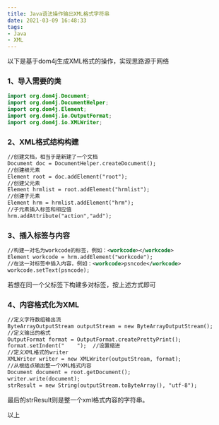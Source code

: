 ```yaml
---
title: Java语法操作输出XML格式字符串
date: 2021-03-09 16:48:33
tags:
- Java
- XML
---
```


以下是基于dom4j生成XML格式的操作，实现思路源于网络

### 1、导入需要的类

````java
import org.dom4j.Document;
import org.dom4j.DocumentHelper;
import org.dom4j.Element;
import org.dom4j.io.OutputFormat;
import org.dom4j.io.XMLWriter;
````

### 2、XML格式结构构建

````xml
//创建文档，相当于是新建了一个文档
Document doc = DocumentHelper.createDocument();
//创建根元素
Element root = doc.addElement("root");
//创建父元素
Element hrmlist = root.addElement("hrmlist");
//创建子元素
Element hrm = hrmlist.addElement("hrm");
//子元素插入标签和相应值
hrm.addAttribute("action","add");
````

### 3、插入标签与内容

````xml
//构建一对名为workcode的标签，例如：<workcode></workcode>
Element workcode = hrm.addElement("workcode");
//在这一对标签中插入内容，例如：<workcode>psncode</workcode>
workcode.setText(psncode);
````

若想在同一个父标签下构建多对标签，按上述方式即可

### 4、内容格式化为XML

````xml
//定义字符数组输出流
ByteArrayOutputStream outputStream = new ByteArrayOutputStream();
//定义输出的格式
OutputFormat format = OutputFormat.createPrettyPrint();
format.setIndent("    ");  //设置缩进
//定义XML格式的writer
XMLWriter writer = new XMLWriter(outputStream, format);
//从根结点输出整一个XML格式内容
Document document = root.getDocument();
writer.write(document);
strResult = new String(outputStream.toByteArray(), "utf-8");
````

最后的strResult则是整一个xml格式内容的字符串。



以上
